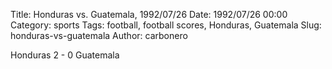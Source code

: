Title: Honduras vs. Guatemala, 1992/07/26
Date: 1992/07/26 00:00
Category: sports
Tags: football, football scores, Honduras, Guatemala
Slug: honduras-vs-guatemala
Author: carbonero


Honduras 2 - 0 Guatemala
